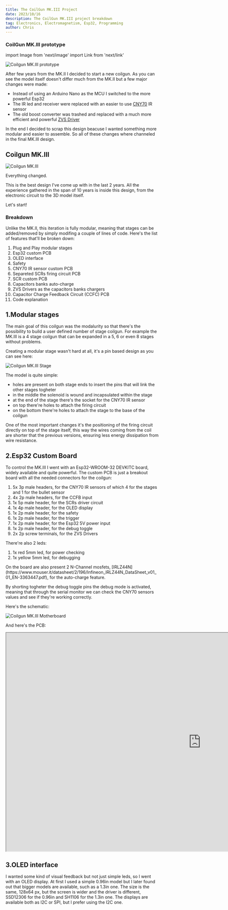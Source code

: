 ```yaml
---
title: The CoilGun MK.III Project
date: 2023/10/16
description: The CoilGun MK.III project breakdown
tag: Electronics, Electromagnetism, Esp32, Programming
author: Chris
---
```


### CoilGun MK.III prototype

import Image from 'next/image'
import Link from 'next/link'

<Image
  src="/images/Coilgun_MK3/Coilgun_MK3_Prototype.png"
  alt="Coilgun MK.III prototype"
  width={2016}
  height={1134}
  priority
  className="next-image"
/>

<p>After few years from the MK.II I decided to start a new coilgun. As you can see the model itself doesn't differ much from the MK.II but a few major changes were made:</p>

- Instead of using an Arduino Nano as the MCU I switched to the more powerful Esp32
- The IR led and receiver were replaced with an easier to use [CNY70](https://www2.mouser.com/ProductDetail/Vishay-Semiconductors/CNY70?qs=%2Fjqivxn91cdreAm7vR28%252BA%3D%3D) IR sensor
- The old boost converter was trashed and replaced with a much more efficient and powerful [ZVS Driver]()

<p>In the end I decided to scrap this design beacuse I wanted something more modular and easier to assemble. So all of these changes where channeled in the final MK.III design.</p>

## Coilgun MK.III

<Image
  src="/images/Coilgun_MK3/Coilgun_MK3.png"
  alt="Coilgun MK.III"
  width={2016}
  height={1134}
  priority
  className="next-image"
/>

<p>Everything changed.</p>

<p>This is the best design I've come up with in the last 2 years. All the experience gathered in the span of 10 years is inside this design, from the electronic circuit to the 3D model itself.</p>

<p>Let's start!</p>

### Breakdown

<p>Unlike the MK.II, this iteration is fully modular, meaning that stages can be added/removed by simply modifing a couple of lines of code.
Here's the list of features that'll be broken down:</p>

1. <Link href="#Modular_Stages">Plug and Play modular stages</Link>
2. <Link href="#Esp32">Esp32 custom PCB</Link>
3. <Link href="#OLED">OLED interface</Link>
4. Safety
5. CNY70 IR sensor custom PCB
6. Separeted SCRs firing circuit PCB
7. SCR custom PCB
8. Capacitors banks auto-charge
9. ZVS Drivers as the capacitors banks chargers
10. Capacitor Charge Feedback Circuit (CCFC) PCB
11. Code explanation

<div id="Modular_Stages">

## 1.Modular stages

<p>The main goal of this coilgun was the modalurity so that there's the possibility to build a user defined number of stage coilgun. For example the MK.III is a 4 stage coilgun that can be expanded in a 5, 6 or even 8 stages without problems.</p>

<p>Creating a modular stage wasn't hard at all, it's a pin based design as you can see here:</p>

<Image
  src="/images/Coilgun_MK3/Stage.gif"
  alt="Coilgun MK.III Stage"
  width={1920}
  height={1080}
  priority
  className="next-image"
/>

<p>The model is quite simple: </p>

- holes are present on both stage ends to insert the pins that will link the other stages togheter 
- in the middle the solenoid is wound and incapsulated within the stage 
- at the end of the stage there's the socket for the CNY70 IR sensor
- on top there're holes to attach the firing circuit
- on the bottom there're holes to attach the stage to the base of the coilgun

<p>One of the most important changes it's the positioning of the firing circuit directly on top of the stage itself, this way the wires coming from the coil are shorter that the previous versions, ensuring less energy dissipation from wire resistance.</p>

</div>

<div id="Esp32">

## 2.Esp32 Custom Board

<p>To control the MK.III I went with an Esp32-WROOM-32 DEVKITC board, widely available and quite powerful. The custom PCB is just a breakout board with all the needed connectors for the coilgun:</p>

1. 5x 3p male headers, for the CNY70 IR sensors of which 4 for the stages and 1 for the bullet sensor
2. 4x 2p male headers, for the CCFB input
3. 1x 5p male header, for the SCRs driver circuit
4. 1x 4p male header, for the OLED display
5. 1x 2p male header, for the safety
6. 1x 2p male header, for the trigger
7. 1x 2p male header, for the Esp32 5V power input
8. 1x 2p male header, for the debug toggle
9. 2x 2p screw terminals, for the ZVS Drivers

<p>There're also 2 leds:</p>

1. 1x red 5mm led, for power checking
2. 1x yellow 5mm led, for debugging

<p>On the board are also present 2 N-Channel mosfets, [IRLZ44N](https://www.mouser.it/datasheet/2/196/Infineon_IRLZ44N_DataSheet_v01_01_EN-3363447.pdf), for the auto-charge feature.</p>

<p>By shorting togheter the debug toggle pins the debug mode is activated, meaning that through the serial monitor we can check the CNY70 sensors values and see if they're working correctly.</p>

<p>Here's the schematic:</p>

<Image
  src="/images/Coilgun_MK3/Schematics/Mobo_MK3.png"
  alt="Coilgun MK.III Motherboard"
  width={2338}
  height={1655}
  priority
  className="next-image"
/>

<p>And here's the PCB:</p>

<iframe src="https://personal-viewer.365.altium.com/client/index.html?feature=embed&source=70708C40-30E5-46CA-864E-E9531DC05F16&activeView=Gerber" width="1280" height="720" scrolling="no" allowFullScreen={true} style={{border:"none", overflow:"hidden", width:"100%", height:"720px"}}></iframe>

</div>

<div id="OLED">

## 3.OLED interface

<p>I wanted some kind of visual feedback but not just simple leds, so I went with an OLED display. At first I used a simple 0.96in model but I later found out that bigger models are available, such as a 1.3in one. The size is the same, 128x64 px, but the screen is wider and the driver is different, SSD12306 for the 0.96in and SH1106 for the 1.3in one. The displays are available both as I2C or SPI, but I prefer using the I2C one.</p>

</div>